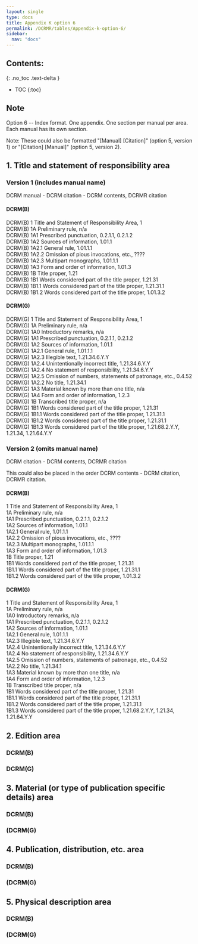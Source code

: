 ```yaml
---
layout: single
type: docs
title: Appendix K option 6
permalink: /DCRMR/tables/Appendix-k-option-6/
sidebar:
  nav: "docs"
---
```


## Contents:
{: .no_toc .text-delta }

- TOC
{:toc}

## Note

Option 6 -- Index format. One appendix. One section per manual per area. Each manual has its own section.

Note: These could also be formatted "[Manual] [Citation]" (option 5, version 1) or "[Citation] [Manual]" (option 5, version 2).

## 1. Title and statement of responsibility area

### Version 1 (includes manual name)

DCRM manual - DCRM citation - DCRM contents, DCRMR citation

#### DCRM(B)

DCRM(B) 1 Title and Statement of Responsibility Area, 1  
DCRM(B) 1A Preliminary rule, n/a  
DCRM(B) 1A1 Prescribed punctuation, 0.2.1.1, 0.2.1.2  
DCRM(B) 1A2	Sources of information, 1.01.1  
DCRM(B) 1A2.1 General rule, 1.01.1.1  
DCRM(B) 1A2.2 Omission of pious invocations, etc., ????  
DCRM(B) 1A2.3 Multipart monographs, 1.01.1.1  
DCRM(B) 1A3 Form and order of information, 1.01.3  
DCRM(B) 1B Title proper, 1.21   
DCRM(B) 1B1 Words considered part of the title proper, 1.21.31  
DCRM(B) 1B1.1 Words considered part of the title proper, 1.21.31.1  
DCRM(B) 1B1.2 Words considered part of the title proper, 1.01.3.2  

#### DCRM(G)

DCRM(G) 1 Title and Statement of Responsibility Area, 1  
DCRM(G) 1A Preliminary rule, n/a  
DCRM(G) 1A0 Introductory remarks, n/a  
DCRM(G) 1A1 Prescribed punctuation, 0.2.1.1, 0.2.1.2  
DCRM(G) 1A2 Sources of information, 1.01.1  
DCRM(G) 1A2.1 General rule, 1.01.1.1  
DCRM(G) 1A2.3 Illegible text, 1.21.34.6.Y.Y  
DCRM(G) 1A2.4 Unintentionally incorrect title, 1.21.34.6.Y.Y  
DCRM(G) 1A2.4 No statement of responsibility, 1.21.34.6.Y.Y  
DCRM(G) 1A2.5 Omission of numbers, statements of patronage, etc., 0.4.52  
DCRM(G) 1A2.2 No title, 1.21.34.1  
DCRM(G) 1A3 Material known by more than one title, n/a  
DCRM(G) 1A4 Form and order of information, 1.2.3  
DCRM(G) 1B Transcribed title proper, n/a  
DCRM(G) 1B1 Words considered part of the title proper, 1.21.31  
DCRM(G) 1B1.1 Words considered part of the title proper, 1.21.31.1  
DCRM(G) 1B1.2 Words considered part of the title proper, 1.21.31.1  
DCRM(G) 1B1.3 Words considered part of the title proper, 1.21.68.2.Y.Y, 1.21.34, 1.21.64.Y.Y  

### Version 2 (omits manual name)

DCRM citation - DCRM contents, DCRMR citation 

This could also be placed in the order DCRM contents - DCRM citation, DCRMR citation.

#### DCRM(B)

1 Title and Statement of Responsibility Area, 1  
1A Preliminary rule, n/a  
1A1 Prescribed punctuation, 0.2.1.1, 0.2.1.2  
1A2	Sources of information, 1.01.1  
1A2.1 General rule, 1.01.1.1  
1A2.2 Omission of pious invocations, etc., ????  
1A2.3 Multipart monographs, 1.01.1.1  
1A3 Form and order of information, 1.01.3  
1B Title proper, 1.21   
1B1 Words considered part of the title proper, 1.21.31  
1B1.1 Words considered part of the title proper, 1.21.31.1  
1B1.2 Words considered part of the title proper, 1.01.3.2  

#### DCRM(G)

1 Title and Statement of Responsibility Area, 1  
1A Preliminary rule, n/a  
1A0 Introductory remarks, n/a  
1A1 Prescribed punctuation, 0.2.1.1, 0.2.1.2  
1A2 Sources of information, 1.01.1  
1A2.1 General rule, 1.01.1.1  
1A2.3 Illegible text, 1.21.34.6.Y.Y  
1A2.4 Unintentionally incorrect title, 1.21.34.6.Y.Y  
1A2.4 No statement of responsibility, 1.21.34.6.Y.Y  
1A2.5 Omission of numbers, statements of patronage, etc., 0.4.52  
1A2.2 No title, 1.21.34.1  
1A3 Material known by more than one title, n/a  
1A4 Form and order of information, 1.2.3  
1B Transcribed title proper, n/a  
1B1 Words considered part of the title proper, 1.21.31  
1B1.1 Words considered part of the title proper, 1.21.31.1  
1B1.2 Words considered part of the title proper, 1.21.31.1  
1B1.3 Words considered part of the title proper, 1.21.68.2.Y.Y, 1.21.34, 1.21.64.Y.Y  

## 2. Edition area

### DCRM(B)

### DCRM(G)

## 3. Material (or type of publication specific details) area

### DCRM(B)

### (DCRM(G)

## 4. Publication, distribution, etc. area

### DCRM(B)

### (DCRM(G)

## 5. Physical description area

### DCRM(B)

### (DCRM(G)